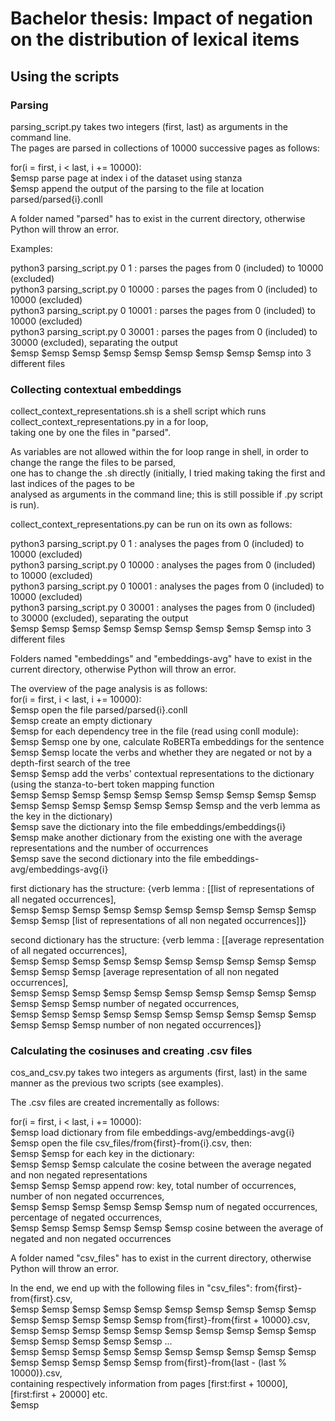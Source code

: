 # Bachelor thesis: Impact of negation on the distribution of lexical items

## Using the scripts

### Parsing
parsing_script.py takes two integers (first, last) as arguments in the command line.  
The pages are parsed in collections of 10000 successive pages as follows:  
  
for(i = first, i < last, i += 10000):  
$emsp parse page at index i of the dataset using stanza  
$emsp append the output of the parsing to the file at location parsed/parsed{i}.conll  
  
  
A folder named "parsed" has to exist in the current directory, otherwise Python will throw an error.  
  
Examples:  
  
python3 parsing_script.py 0 1 : parses the pages from 0 (included) to 10000 (excluded)  
python3 parsing_script.py 0 10000 : parses the pages from 0 (included) to 10000 (excluded)  
python3 parsing_script.py 0 10001 : parses the pages from 0 (included) to 10000 (excluded)  
python3 parsing_script.py 0 30001 : parses the pages from 0 (included) to 30000 (excluded), separating the output  
$emsp $emsp $emsp $emsp $emsp $emsp $emsp $emsp $emsp into 3 different files  
  
### Collecting contextual embeddings
collect_context_representations.sh is a shell script which runs collect_context_representations.py in a for loop,  
taking one by one the files in "parsed".  
  
As variables are not allowed within the for loop range in shell, in order to change the range the files to be parsed,  
one has to change the .sh directly (initially, I tried making taking the first and last indices of the pages to be  
analysed as arguments in the command line; this is still possible if .py script is run).  
  
collect_context_representations.py can be run on its own as follows:  
  
python3 parsing_script.py 0 1 : analyses the pages from 0 (included) to 10000 (excluded)  
python3 parsing_script.py 0 10000 : analyses the pages from 0 (included) to 10000 (excluded)  
python3 parsing_script.py 0 10001 : analyses the pages from 0 (included) to 10000 (excluded)  
python3 parsing_script.py 0 30001 : analyses the pages from 0 (included) to 30000 (excluded), separating the output  
$emsp $emsp $emsp $emsp $emsp $emsp $emsp $emsp $emsp into 3 different files  
  
Folders named "embeddings" and "embeddings-avg" have to exist in the current directory, otherwise Python will throw an error.  
  
The overview of the page analysis is as follows:  
for(i = first, i < last, i += 10000):  
$emsp open the file parsed/parsed{i}.conll  
$emsp create an empty dictionary  
$emsp for each dependency tree in the file (read using conll module):  
$emsp $emsp one by one, calculate RoBERTa embeddings for the sentence  
$emsp $emsp locate the verbs and whether they are negated or not by a depth-first search of the tree  
$emsp $emsp add the verbs' contextual representations to the dictionary (using the stanza-to-bert token mapping function  
$emsp $emsp $emsp $emsp $emsp $emsp $emsp $emsp $emsp $emsp $emsp $emsp $emsp $emsp $emsp $emsp $emsp  and the verb lemma as the key in the dictionary)  
$emsp save the dictionary into the file embeddings/embeddings{i}  
$emsp make another dictionary from the existing one with the average representations and the number of occurrences  
$emsp save the second dictionary into the file embeddings-avg/embeddings-avg{i}  
  
first dictionary has the structure: {verb lemma : \[\[list of representations of all negated occurrences\],  
$emsp $emsp $emsp $emsp $emsp $emsp $emsp $emsp $emsp $emsp $emsp $emsp    \[list of representations of all non negated occurrences\]\]}  
  
second dictionary has the structure: {verb lemma : \[\[average representation of all negated occurrences\],  
$emsp $emsp $emsp $emsp $emsp $emsp $emsp $emsp $emsp $emsp $emsp $emsp $emsp \[average representation of all non negated occurrences\],  
$emsp $emsp $emsp $emsp $emsp $emsp $emsp $emsp $emsp $emsp $emsp $emsp $emsp number of negated occurrences,  
$emsp $emsp $emsp $emsp $emsp $emsp $emsp $emsp $emsp $emsp $emsp $emsp $emsp number of non negated occurrences\]}  
  
### Calculating the cosinuses and creating .csv files
cos_and_csv.py takes two integers as arguments (first, last) in the same manner as the previous two scripts (see examples).  
  
The .csv files are created incrementally as follows:  
  
for(i = first, i < last, i += 10000):  
$emsp load dictionary from file embeddings-avg/embeddings-avg{i}  
$emsp open the file csv_files/from{first}-from{i}.csv, then:  
$emsp $emsp for each key in the dictionary:  
$emsp $emsp $emsp calculate the cosine between the average negated and non negated representations  
$emsp $emsp $emsp append row: key, total number of occurrences, number of non negated occurrences,  
$emsp $emsp $emsp $emsp $emsp $emsp num of negated occurrences, percentage of negated occurrences,  
$emsp $emsp $emsp $emsp $emsp $emsp cosine between the average of negated and non negated occurrences  
  
A folder named "csv_files" has to exist in the current directory, otherwise Python will throw an error.  
  
In the end, we end up with the following files in "csv_files": from{first}-from{first}.csv,  
$emsp $emsp $emsp $emsp $emsp $emsp $emsp $emsp $emsp $emsp $emsp $emsp $emsp $emsp $emsp    from{first}-from{first + 10000}.csv,  
$emsp $emsp $emsp $emsp $emsp $emsp $emsp $emsp $emsp $emsp $emsp $emsp $emsp $emsp $emsp    ...  
$emsp $emsp $emsp $emsp $emsp $emsp $emsp $emsp $emsp $emsp $emsp $emsp $emsp $emsp $emsp    from{first}-from{last - (last % 10000)}.csv,  
containing respectively information from pages \[first:first + 10000\], \[first:first + 20000\] etc.  
$emsp 
